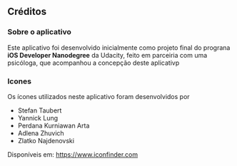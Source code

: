 ## Créditos

### Sobre o aplicativo

Este aplicativo foi desenvolvido inicialmente como projeto final do prograna **iOS Developer Nanodegree** da Udacity, feito em parceiria com uma psicóloga, que acompanhou a concepção deste aplicativp

### Icones

Os ícones utilizados neste aplicativo foram desenvolvidos por
- Stefan Taubert   
- Yannick Lung
- Perdana Kurniawan Arta
- Adlena Zhuvich 
- Zlatko Najdenovski 
  
Disponíveis em: https://www.iconfinder.com
